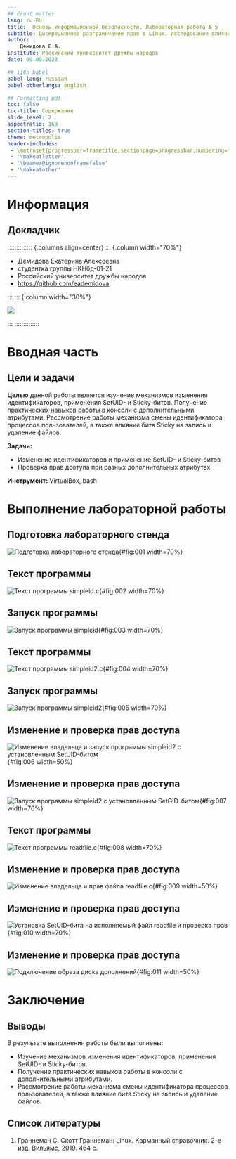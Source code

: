 ```yaml
---
## Front matter
lang: ru-RU
title:  Основы информационной безопасности. Лабораторная работа № 5
subtitle: Дискреционное разграничение прав в Linux. Исследование влияния дополнительных атрибутов
author: |
	Демидова Е.А.
institute: Российский Университет дружбы народов
date: 09.09.2023

## i18n babel
babel-lang: russian
babel-otherlangs: english

## Formatting pdf
toc: false
toc-title: Содержание
slide_level: 2
aspectratio: 169
section-titles: true
theme: metropolis
header-includes:
 - \metroset{progressbar=frametitle,sectionpage=progressbar,numbering=fraction}
 - '\makeatletter'
 - '\beamer@ignorenonframefalse'
 - '\makeatother'
---
```


# Информация

## Докладчик

:::::::::::::: {.columns align=center}
::: {.column width="70%"}

  * Демидова Екатерина Алексеевна
  * студентка группы НКНбд-01-21
  * Российский университет дружбы народов
  * <https://github.com/eademidova>

:::
::: {.column width="30%"}

![](./image/ava.jpg)

:::
::::::::::::::

# Вводная часть

## Цели и задачи

**Целью** данной работы является изучение механизмов изменения идентификаторов, применения SetUID- и Sticky-битов. Получение практических навыков работы в консоли с дополнительными атрибутами. Рассмотрение работы механизма смены идентификатора процессов пользователей, а также влияние бита Sticky на запись и удаление файлов.

**Задачи:**

- Изменение идентификаторов и применение SetUID- и Sticky-битов
- Проверка прав дсотупа при разных дополнительных атрибутах

**Инструмент:** VirtualBox, bash

# Выполнение лабораторной работы

## Подготовка лабораторного стенда

![Подготовка лабораторного стенда](image/1.png){#fig:001 width=70%}

## Текст программы

![Текст программы simpleid.c](image/2.png){#fig:002 width=70%}

## Запуск программы

![Запуск программы simpleid](image/3.png){#fig:003 width=70%}

## Текст программы

![Текст программы simpleid2.c](image/4.png){#fig:004 width=70%}

## Запуск программы

![Запуск программы simpleid2](image/5.png){#fig:005 width=70%}

## Изменение и проверка прав доступа

![Изменение владельца и запуск программы simpleid2 с установленным SetUID-битом](image/6.png){#fig:006 width=50%}

## Изменение и проверка прав доступа

![Запуск программы simpleid2 с установленным SetGID-битом](image/7.png){#fig:007 width=70%}

## Текст программы

![Текст программы readfile.c](image/8.png){#fig:008 width=70%}

## Изменение и проверка прав доступа

![Изменение владельца и прав файла readfile.c](image/9.png){#fig:009 width=50%}

## Изменение и проверка прав доступа

![Установка SetUID-бита на исполняемый файл readfile и проверка прав](image/10.png){#fig:010 width=70%}

## Изменение и проверка прав доступа

![Подключение образа диска дополнений](image/11.png){#fig:011 width=50%}

# Заключение

## Выводы

В результате выполнения работы были выполнены:

- Изучение механизмов изменения идентификаторов, применения SetUID- и Sticky-битов.
- Получение практических навыков работы в консоли с дополнительными атрибутами.
- Рассмотрение работы механизма смены идентификатора процессов пользователей, а также влияние бита Sticky на запись и удаление файлов.

## Список литературы

1. Граннеман С. Скотт Граннеман: Linux. Карманный справочник. 2-е изд. Вильямс, 2019. 464 с.
